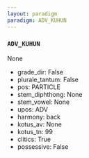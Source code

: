 ```yaml
---
layout: paradigm
paradigm: ADV_KUHUN
---
```

### ` ADV_KUHUN `

None
* grade_dir: False
* plurale_tantum: False
* pos: PARTICLE
* stem_diphthong: None
* stem_vowel: None
* upos: ADV
* harmony: back
* kotus_av: None
* kotus_tn: 99
* clitics: True
* possessive: False
